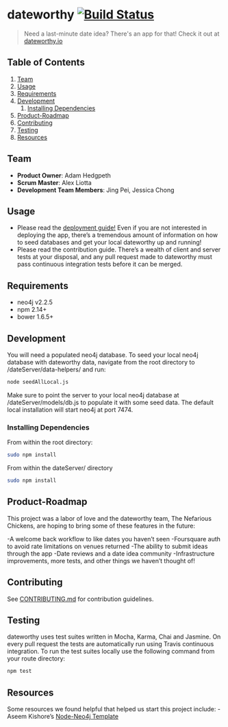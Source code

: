 # dateworthy [![Build Status](https://travis-ci.org/Nefarious-Chicken/dateworthy.svg?branch=master)](https://travis-ci.org/Nefarious-Chicken/dateworthy)

> Need a last-minute date idea? There's an app for that! Check it out at [dateworthy.io](www.dateworthy.io)

## Table of Contents

1. [Team](#team)
1. [Usage](#Usage)
1. [Requirements](#requirements)
1. [Development](#development)
    1. [Installing Dependencies](#installing-dependencies)
1. [Product-Roadmap](#Product-Roadmap)
1. [Contributing](#contributing)
1. [Testing](#Testing)
1. [Resources](#Resources)

## Team

  - __Product Owner__: Adam Hedgpeth
  - __Scrum Master__: Alex Liotta
  - __Development Team Members__: Jing Pei, Jessica Chong

## Usage

- Please read the [deployment guide!](https://github.com/Nefarious-Chicken/dateworthy/blob/master/Deployment-and-Database.md) Even if you are not interested in deploying the app, there’s a tremendous amount of information on how to seed databases and get your local dateworthy up and running! 
- Please read the contribution guide.  There’s a wealth of client and server tests at your disposal, and any pull request made to dateworthy must pass continuous integration tests before it can be merged.  

## Requirements

- neo4j v2.2.5
- npm 2.14+
- bower 1.6.5+


## Development

You will need a populated neo4j database.  To seed your local neo4j database with dateworthy data, navigate from the root directory to /dateServer/data-helpers/ and run:

```sh
node seedAllLocal.js
```

Make sure to point the server to your local neo4j database at /dateServer/models/db.js to populate it with some seed data. The default local installation will start neo4j at port 7474. 

### Installing Dependencies

From within the root directory:

```sh
sudo npm install
```

From within the dateServer/ directory
```sh
sudo npm install
```
## Product-Roadmap

This project was a labor of love and the dateworthy team, The Nefarious Chickens, are hoping to bring some of these features in the future:

-A welcome back workflow to like dates you haven’t seen
-Foursquare auth to avoid rate limitations on venues returned
-The ability to submit ideas through the app
-Date reviews and a date idea community
-Infrastructure improvements, more tests, and other things we haven’t thought of!

## Contributing

See [CONTRIBUTING.md](_CONTRIBUTING.md) for contribution guidelines.

## Testing

dateworthy uses test suites written in Mocha, Karma, Chai and Jasmine. On every pull request the tests are automatically run using Travis continuous integration. To run the test suites locally use the following command from your route directory:

```javascript
npm test
```
## Resources

Some resources we found helpful that helped us start this project include:
-Aseem Kishore’s [Node-Neo4j Template](https://github.com/aseemk/node-neo4j-template)
